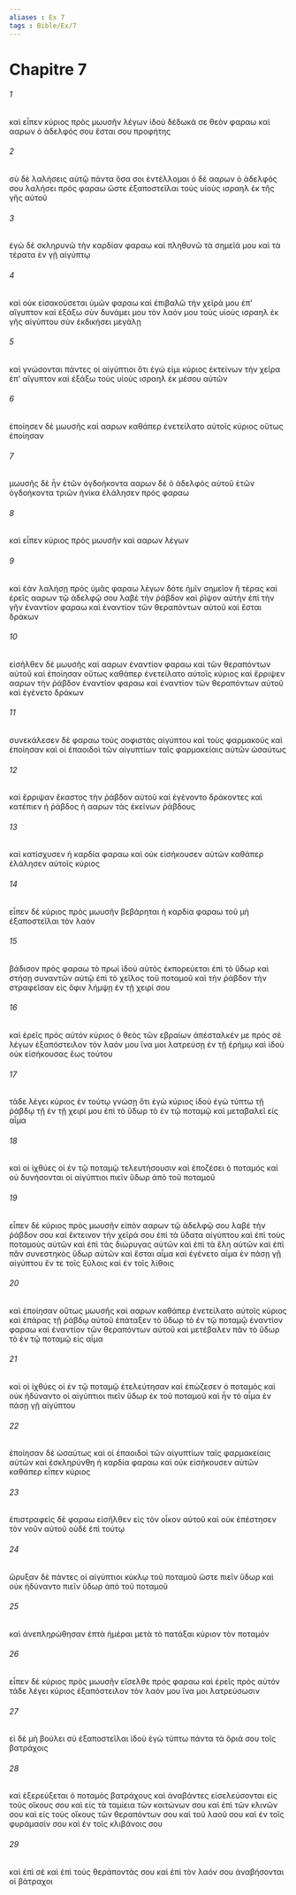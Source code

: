 ```yaml
---
aliases : Ex 7
tags : Bible/Ex/7
---
```


# Chapitre 7

###### 1
καὶ εἶπεν κύριος πρὸς μωυσῆν λέγων ἰδοὺ δέδωκά σε θεὸν φαραω καὶ ααρων ὁ ἀδελφός σου ἔσται σου προφήτης
###### 2
σὺ δὲ λαλήσεις αὐτῷ πάντα ὅσα σοι ἐντέλλομαι ὁ δὲ ααρων ὁ ἀδελφός σου λαλήσει πρὸς φαραω ὥστε ἐξαποστεῖλαι τοὺς υἱοὺς ισραηλ ἐκ τῆς γῆς αὐτοῦ
###### 3
ἐγὼ δὲ σκληρυνῶ τὴν καρδίαν φαραω καὶ πληθυνῶ τὰ σημεῖά μου καὶ τὰ τέρατα ἐν γῇ αἰγύπτῳ
###### 4
καὶ οὐκ εἰσακούσεται ὑμῶν φαραω καὶ ἐπιβαλῶ τὴν χεῖρά μου ἐπ' αἴγυπτον καὶ ἐξάξω σὺν δυνάμει μου τὸν λαόν μου τοὺς υἱοὺς ισραηλ ἐκ γῆς αἰγύπτου σὺν ἐκδικήσει μεγάλῃ
###### 5
καὶ γνώσονται πάντες οἱ αἰγύπτιοι ὅτι ἐγώ εἰμι κύριος ἐκτείνων τὴν χεῖρα ἐπ' αἴγυπτον καὶ ἐξάξω τοὺς υἱοὺς ισραηλ ἐκ μέσου αὐτῶν
###### 6
ἐποίησεν δὲ μωυσῆς καὶ ααρων καθάπερ ἐνετείλατο αὐτοῖς κύριος οὕτως ἐποίησαν
###### 7
μωυσῆς δὲ ἦν ἐτῶν ὀγδοήκοντα ααρων δὲ ὁ ἀδελφὸς αὐτοῦ ἐτῶν ὀγδοήκοντα τριῶν ἡνίκα ἐλάλησεν πρὸς φαραω
###### 8
καὶ εἶπεν κύριος πρὸς μωυσῆν καὶ ααρων λέγων
###### 9
καὶ ἐὰν λαλήσῃ πρὸς ὑμᾶς φαραω λέγων δότε ἡμῖν σημεῖον ἢ τέρας καὶ ἐρεῖς ααρων τῷ ἀδελφῷ σου λαβὲ τὴν ῥάβδον καὶ ῥῖψον αὐτὴν ἐπὶ τὴν γῆν ἐναντίον φαραω καὶ ἐναντίον τῶν θεραπόντων αὐτοῦ καὶ ἔσται δράκων
###### 10
εἰσῆλθεν δὲ μωυσῆς καὶ ααρων ἐναντίον φαραω καὶ τῶν θεραπόντων αὐτοῦ καὶ ἐποίησαν οὕτως καθάπερ ἐνετείλατο αὐτοῖς κύριος καὶ ἔρριψεν ααρων τὴν ῥάβδον ἐναντίον φαραω καὶ ἐναντίον τῶν θεραπόντων αὐτοῦ καὶ ἐγένετο δράκων
###### 11
συνεκάλεσεν δὲ φαραω τοὺς σοφιστὰς αἰγύπτου καὶ τοὺς φαρμακούς καὶ ἐποίησαν καὶ οἱ ἐπαοιδοὶ τῶν αἰγυπτίων ταῖς φαρμακείαις αὐτῶν ὡσαύτως
###### 12
καὶ ἔρριψαν ἕκαστος τὴν ῥάβδον αὐτοῦ καὶ ἐγένοντο δράκοντες καὶ κατέπιεν ἡ ῥάβδος ἡ ααρων τὰς ἐκείνων ῥάβδους
###### 13
καὶ κατίσχυσεν ἡ καρδία φαραω καὶ οὐκ εἰσήκουσεν αὐτῶν καθάπερ ἐλάλησεν αὐτοῖς κύριος
###### 14
εἶπεν δὲ κύριος πρὸς μωυσῆν βεβάρηται ἡ καρδία φαραω τοῦ μὴ ἐξαποστεῖλαι τὸν λαόν
###### 15
βάδισον πρὸς φαραω τὸ πρωί ἰδοὺ αὐτὸς ἐκπορεύεται ἐπὶ τὸ ὕδωρ καὶ στήσῃ συναντῶν αὐτῷ ἐπὶ τὸ χεῖλος τοῦ ποταμοῦ καὶ τὴν ῥάβδον τὴν στραφεῖσαν εἰς ὄφιν λήμψῃ ἐν τῇ χειρί σου
###### 16
καὶ ἐρεῖς πρὸς αὐτόν κύριος ὁ θεὸς τῶν εβραίων ἀπέσταλκέν με πρὸς σὲ λέγων ἐξαπόστειλον τὸν λαόν μου ἵνα μοι λατρεύσῃ ἐν τῇ ἐρήμῳ καὶ ἰδοὺ οὐκ εἰσήκουσας ἕως τούτου
###### 17
τάδε λέγει κύριος ἐν τούτῳ γνώσῃ ὅτι ἐγὼ κύριος ἰδοὺ ἐγὼ τύπτω τῇ ῥάβδῳ τῇ ἐν τῇ χειρί μου ἐπὶ τὸ ὕδωρ τὸ ἐν τῷ ποταμῷ καὶ μεταβαλεῖ εἰς αἷμα
###### 18
καὶ οἱ ἰχθύες οἱ ἐν τῷ ποταμῷ τελευτήσουσιν καὶ ἐποζέσει ὁ ποταμός καὶ οὐ δυνήσονται οἱ αἰγύπτιοι πιεῖν ὕδωρ ἀπὸ τοῦ ποταμοῦ
###### 19
εἶπεν δὲ κύριος πρὸς μωυσῆν εἰπὸν ααρων τῷ ἀδελφῷ σου λαβὲ τὴν ῥάβδον σου καὶ ἔκτεινον τὴν χεῖρά σου ἐπὶ τὰ ὕδατα αἰγύπτου καὶ ἐπὶ τοὺς ποταμοὺς αὐτῶν καὶ ἐπὶ τὰς διώρυγας αὐτῶν καὶ ἐπὶ τὰ ἕλη αὐτῶν καὶ ἐπὶ πᾶν συνεστηκὸς ὕδωρ αὐτῶν καὶ ἔσται αἷμα καὶ ἐγένετο αἷμα ἐν πάσῃ γῇ αἰγύπτου ἔν τε τοῖς ξύλοις καὶ ἐν τοῖς λίθοις
###### 20
καὶ ἐποίησαν οὕτως μωυσῆς καὶ ααρων καθάπερ ἐνετείλατο αὐτοῖς κύριος καὶ ἐπάρας τῇ ῥάβδῳ αὐτοῦ ἐπάταξεν τὸ ὕδωρ τὸ ἐν τῷ ποταμῷ ἐναντίον φαραω καὶ ἐναντίον τῶν θεραπόντων αὐτοῦ καὶ μετέβαλεν πᾶν τὸ ὕδωρ τὸ ἐν τῷ ποταμῷ εἰς αἷμα
###### 21
καὶ οἱ ἰχθύες οἱ ἐν τῷ ποταμῷ ἐτελεύτησαν καὶ ἐπώζεσεν ὁ ποταμός καὶ οὐκ ἠδύναντο οἱ αἰγύπτιοι πιεῖν ὕδωρ ἐκ τοῦ ποταμοῦ καὶ ἦν τὸ αἷμα ἐν πάσῃ γῇ αἰγύπτου
###### 22
ἐποίησαν δὲ ὡσαύτως καὶ οἱ ἐπαοιδοὶ τῶν αἰγυπτίων ταῖς φαρμακείαις αὐτῶν καὶ ἐσκληρύνθη ἡ καρδία φαραω καὶ οὐκ εἰσήκουσεν αὐτῶν καθάπερ εἶπεν κύριος
###### 23
ἐπιστραφεὶς δὲ φαραω εἰσῆλθεν εἰς τὸν οἶκον αὐτοῦ καὶ οὐκ ἐπέστησεν τὸν νοῦν αὐτοῦ οὐδὲ ἐπὶ τούτῳ
###### 24
ὤρυξαν δὲ πάντες οἱ αἰγύπτιοι κύκλῳ τοῦ ποταμοῦ ὥστε πιεῖν ὕδωρ καὶ οὐκ ἠδύναντο πιεῖν ὕδωρ ἀπὸ τοῦ ποταμοῦ
###### 25
καὶ ἀνεπληρώθησαν ἑπτὰ ἡμέραι μετὰ τὸ πατάξαι κύριον τὸν ποταμόν
###### 26
εἶπεν δὲ κύριος πρὸς μωυσῆν εἴσελθε πρὸς φαραω καὶ ἐρεῖς πρὸς αὐτόν τάδε λέγει κύριος ἐξαπόστειλον τὸν λαόν μου ἵνα μοι λατρεύσωσιν
###### 27
εἰ δὲ μὴ βούλει σὺ ἐξαποστεῖλαι ἰδοὺ ἐγὼ τύπτω πάντα τὰ ὅριά σου τοῖς βατράχοις
###### 28
καὶ ἐξερεύξεται ὁ ποταμὸς βατράχους καὶ ἀναβάντες εἰσελεύσονται εἰς τοὺς οἴκους σου καὶ εἰς τὰ ταμίεια τῶν κοιτώνων σου καὶ ἐπὶ τῶν κλινῶν σου καὶ εἰς τοὺς οἴκους τῶν θεραπόντων σου καὶ τοῦ λαοῦ σου καὶ ἐν τοῖς φυράμασίν σου καὶ ἐν τοῖς κλιβάνοις σου
###### 29
καὶ ἐπὶ σὲ καὶ ἐπὶ τοὺς θεράποντάς σου καὶ ἐπὶ τὸν λαόν σου ἀναβήσονται οἱ βάτραχοι
